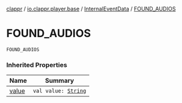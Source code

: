 [clappr](../../index.md) / [io.clappr.player.base](../index.md) / [InternalEventData](index.md) / [FOUND_AUDIOS](./-f-o-u-n-d_-a-u-d-i-o-s.md)

# FOUND_AUDIOS

`FOUND_AUDIOS`

### Inherited Properties

| Name | Summary |
|---|---|
| [value](value.md) | `val value: `[`String`](https://kotlinlang.org/api/latest/jvm/stdlib/kotlin/-string/index.html) |
